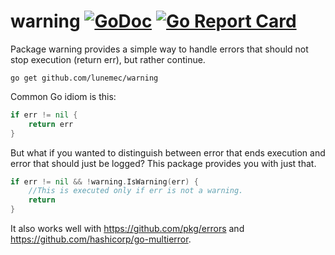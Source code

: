 # warning [![GoDoc](https://godoc.org/github.com/lunemec/warning?status.svg)](http://godoc.org/github.com/lunemec/warning) [![Go Report Card](https://goreportcard.com/badge/github.com/lunemec/warning)](https://goreportcard.com/report/github.com/lunemec/warning)
Package warning provides a simple way to handle errors that should not stop
execution (return err), but rather continue.

`go get github.com/lunemec/warning`

Common Go idiom is this:
```go
if err != nil {
    return err
}
```

But what if you wanted to distinguish between error that ends execution and
error that should just be logged?
This package provides you with just that.

```go
if err != nil && !warning.IsWarning(err) {
	//This is executed only if err is not a warning.
	return
}
```

It also works well with https://github.com/pkg/errors and https://github.com/hashicorp/go-multierror.
